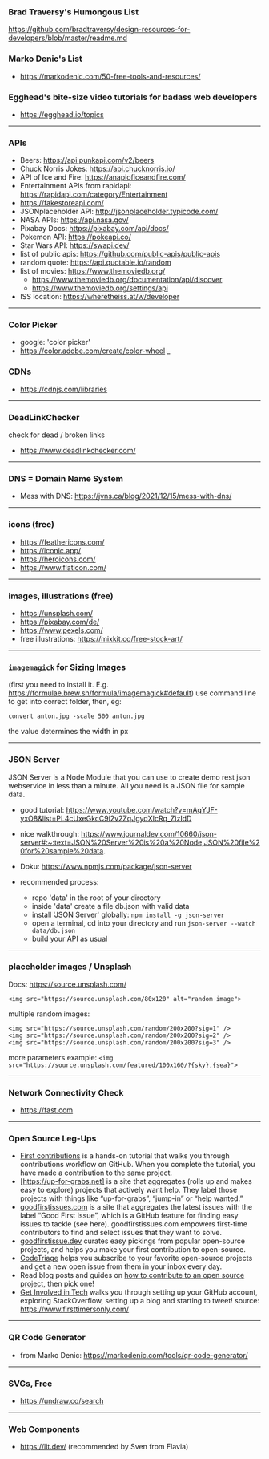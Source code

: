 ### Brad Traversy's Humongous List
https://github.com/bradtraversy/design-resources-for-developers/blob/master/readme.md

### Marko Denic's List
- https://markodenic.com/50-free-tools-and-resources/

### Egghead's bite-size video tutorials for badass web developers
- https://egghead.io/topics
___


### APIs
- Beers: https://api.punkapi.com/v2/beers
- Chuck Norris Jokes: https://api.chucknorris.io/
- API of Ice and Fire: https://anapioficeandfire.com/
- Entertainment APIs from rapidapi: https://rapidapi.com/category/Entertainment
- https://fakestoreapi.com/
- JSONplaceholder API: http://jsonplaceholder.typicode.com/
- NASA APIs: https://api.nasa.gov/
- Pixabay Docs: https://pixabay.com/api/docs/
- Pokemon API: https://pokeapi.co/
- Star Wars API: https://swapi.dev/
- list of public apis: https://github.com/public-apis/public-apis
- random quote: https://api.quotable.io/random 
- list of movies: https://www.themoviedb.org/
  - https://www.themoviedb.org/documentation/api/discover
  - https://www.themoviedb.org/settings/api
- ISS location: https://wheretheiss.at/w/developer
___


### Color Picker
- google: 'color picker'
- https://color.adobe.com/create/color-wheel
_


### CDNs
- https://cdnjs.com/libraries
___


### DeadLinkChecker
check for dead / broken links
- https://www.deadlinkchecker.com/
___


### DNS = Domain Name System
- Mess with DNS: https://jvns.ca/blog/2021/12/15/mess-with-dns/
___


### icons (free)
- https://feathericons.com/
- https://iconic.app/
- https://heroicons.com/
- https://www.flaticon.com/
___


### images, illustrations (free)
- https://unsplash.com/
- https://pixabay.com/de/
- https://www.pexels.com/
- free illustrations: https://mixkit.co/free-stock-art/
___


### `imagemagick` for Sizing Images
(first you need to install it. E.g. https://formulae.brew.sh/formula/imagemagick#default)
use command line to get into correct folder, then, eg:

`convert anton.jpg -scale 500 anton.jpg`

the value determines the width in px
___


### JSON Server
JSON Server is a Node Module that you can use to create demo rest json webservice in less than a minute. All you need is a JSON file for sample data.
- good tutorial: https://www.youtube.com/watch?v=mAqYJF-yxO8&list=PL4cUxeGkcC9i2v2ZqJgydXIcRq_ZizIdD
- nice walkthrough: https://www.journaldev.com/10660/json-server#:~:text=JSON%20Server%20is%20a%20Node,JSON%20file%20for%20sample%20data.
- Doku: https://www.npmjs.com/package/json-server

- recommended process:
  - repo 'data' in the root of your directory
  - inside 'data' create a file db.json with valid data
  - install 'JSON Server' globally: `npm install -g json-server`
  - open a terminal, cd into your directory and run `json-server --watch data/db.json`
  - build your API as usual
___


### placeholder images / Unsplash

Docs: https://source.unsplash.com/

`<img src="https://source.unsplash.com/80x120" alt="random image">`

multiple random images:
```
<img src="https://source.unsplash.com/random/200x200?sig=1" />
<img src="https://source.unsplash.com/random/200x200?sig=2" />
<img src="https://source.unsplash.com/random/200x200?sig=3" />
```

more parameters example:
`<img src="https://source.unsplash.com/featured/100x160/?{sky},{sea}">`
___


### Network Connectivity Check
- https://fast.com
___


### Open Source Leg-Ups
- [First contributions](https://github.com/multunus/first-contributions) is a hands-on tutorial that walks you through contributions workflow on GitHub. When you complete the tutorial, you have made a contribution to the same project.
- [https://up-for-grabs.net] is a site that aggregates (rolls up and makes easy to explore) projects that actively want help. They label those projects with things like “up-for-grabs”, “jump-in” or “help wanted.”
- [goodfirstissues.com](https://goodfirstissues.com/) is a site that aggregates the latest issues with the label “Good First Issue”, which is a GitHub feature for finding easy issues to tackle (see here). goodfirstissues.com empowers first-time contributors to find and select issues that they want to solve.
- [goodfirstissue.dev](https://goodfirstissue.dev/) curates easy pickings from popular open-source projects, and helps you make your first contribution to open-source.
- [CodeTriage](https://www.codetriage.com/) helps you subscribe to your favorite open-source projects and get a new open issue from them in your inbox every day.
- Read blog posts and guides on [how to contribute to an open source project](https://www.hanselman.com/blog/GetInvolvedInOpenSourceTodayHowToContributeAPatchToAGitHubHostedOpenSourceProjectLikeCode52.aspx), then pick one!
- [Get Involved in Tech](http://www.getinvolvedintech.com/) walks you through setting up your GitHub account, exploring StackOverflow, setting up a blog and starting to tweet!
source: https://www.firsttimersonly.com/
___


### QR Code Generator
- from Marko Denic: https://markodenic.com/tools/qr-code-generator/
___


### SVGs, Free
- https://undraw.co/search
___


### Web Components
- https://lit.dev/ (recommended by Sven from Flavia)